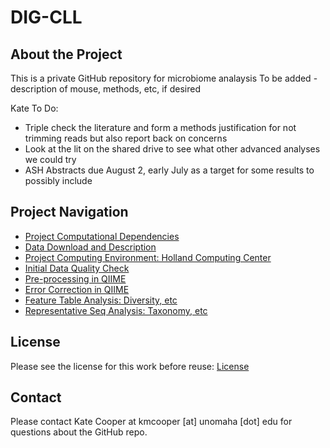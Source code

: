 # DIG-CLL 

## About the Project
This is a private GitHub repository for microbiome analaysis
To be added - description of mouse, methods, etc, if desired

Kate To Do:
- Triple check the literature and form a methods justification for not trimming reads but also report back on concerns
- Look at the lit on the shared drive to see what other advanced analyses we could try
- ASH Abstracts due August 2, early July as a target for some results to possibly include 

## Project Navigation
- [Project Computational Dependencies](https://github.com/christopherdangelo/DIG-CLL/blob/main/markdown/project_dependencies.md)
- [Data Download and Description](https://github.com/christopherdangelo/DIG-CLL/blob/main/markdown/data_description.md)
- [Project Computing Environment: Holland Computing Center](https://hcc.unl.edu/)
- [Initial Data Quality Check](https://github.com/christopherdangelo/DIG-CLL/blob/main/markdown/initial_quality_check.md)
- [Pre-processing in QIIME](https://github.com/christopherdangelo/DIG-CLL/blob/main/markdown/qiime_preprocess.md)
- [Error Correction in QIIME]()
- [Feature Table Analysis: Diversity, etc](https://github.com/christopherdangelo/DIG-CLL/blob/main/markdown/feature_table_analysis.md)
- [Representative Seq Analysis: Taxonomy, etc]()

## License
Please see the license for this work before reuse: [License](https://github.com/christopherdangelo/DIG-CLL/blob/main/LICENSE)

## Contact
Please contact Kate Cooper at kmcooper [at] unomaha [dot] edu for questions about the GitHub repo.
